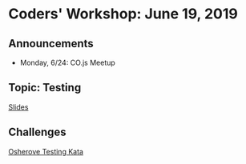 # Coders' Workshop: June 19, 2019

## Announcements

* Monday, 6/24: CO.js Meetup

## Topic: Testing

[Slides](https://slides.com/bbyunis/coder-s-workshop-2-5-7-9-12)

## Challenges

[Osherove Testing Kata](../../../Coding-Challenges/stringCalculator)

